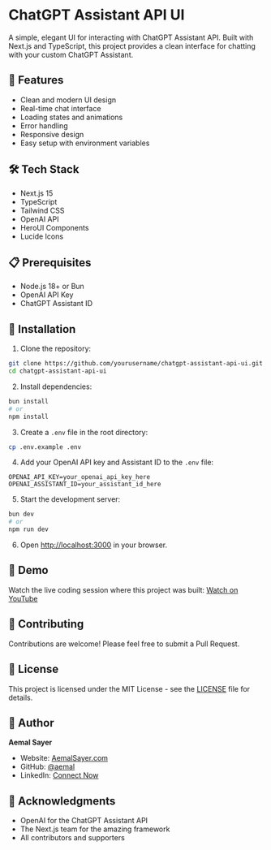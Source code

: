 # ChatGPT Assistant API UI

A simple, elegant UI for interacting with ChatGPT Assistant API. Built with Next.js and TypeScript, this project provides a clean interface for chatting with your custom ChatGPT Assistant.

## 🚀 Features

- Clean and modern UI design
- Real-time chat interface
- Loading states and animations
- Error handling
- Responsive design
- Easy setup with environment variables

## 🛠️ Tech Stack

- Next.js 15
- TypeScript
- Tailwind CSS
- OpenAI API
- HeroUI Components
- Lucide Icons

## 📋 Prerequisites

- Node.js 18+ or Bun
- OpenAI API Key
- ChatGPT Assistant ID

## 🔧 Installation

1. Clone the repository:
```bash
git clone https://github.com/yourusername/chatgpt-assistant-api-ui.git
cd chatgpt-assistant-api-ui
```

2. Install dependencies:
```bash
bun install
# or
npm install
```

3. Create a `.env` file in the root directory:
```bash
cp .env.example .env
```

4. Add your OpenAI API key and Assistant ID to the `.env` file:
```env
OPENAI_API_KEY=your_openai_api_key_here
OPENAI_ASSISTANT_ID=your_assistant_id_here
```

5. Start the development server:
```bash
bun dev
# or
npm run dev
```

6. Open [http://localhost:3000](http://localhost:3000) in your browser.

## 🎥 Demo

Watch the live coding session where this project was built:
[Watch on YouTube](https://youtu.be/U7K1F55bbs0)

## 🤝 Contributing

Contributions are welcome! Please feel free to submit a Pull Request.

## 📝 License

This project is licensed under the MIT License - see the [LICENSE](LICENSE) file for details.

## 👤 Author

**Aemal Sayer**
- Website: [AemalSayer.com](https://AemalSayer.com)
- GitHub: [@aemal](https://github.com/aemal)
- LinkedIn: [Connect Now](https://linkedin.com/in/aemal)

## 🙏 Acknowledgments

- OpenAI for the ChatGPT Assistant API
- The Next.js team for the amazing framework
- All contributors and supporters
